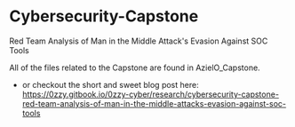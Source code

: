 # Cybersecurity-Capstone
Red Team Analysis of Man in the Middle Attack's Evasion Against SOC Tools

All of the files related to the Capstone are found in AzielO_Capstone.

* or checkout the short and sweet blog post here: https://0zzy.gitbook.io/0zzy-cyber/research/cybersecurity-capstone-red-team-analysis-of-man-in-the-middle-attacks-evasion-against-soc-tools 
